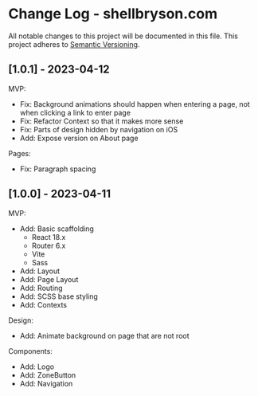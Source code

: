# Change Log - shellbryson.com

All notable changes to this project will be documented in this file.
This project adheres to [Semantic Versioning](http://semver.org/).

## [1.0.1] - 2023-04-12

MVP:
  - Fix: Background animations should happen when entering a page, not when clicking a link to enter page
  - Fix: Refactor Context so that it makes more sense
  - Fix: Parts of design hidden by navigation on iOS
  - Add: Expose version on About page

Pages:
  - Fix: Paragraph spacing

## [1.0.0] - 2023-04-11

MVP:
  - Add: Basic scaffolding
    - React 18.x
    - Router 6.x
    - Vite
    - Sass
  - Add: Layout
  - Add: Page Layout
  - Add: Routing
  - Add: SCSS base styling
  - Add: Contexts

Design:
  - Add: Animate background on page that are not root

Components:
  - Add: Logo
  - Add: ZoneButton
  - Add: Navigation